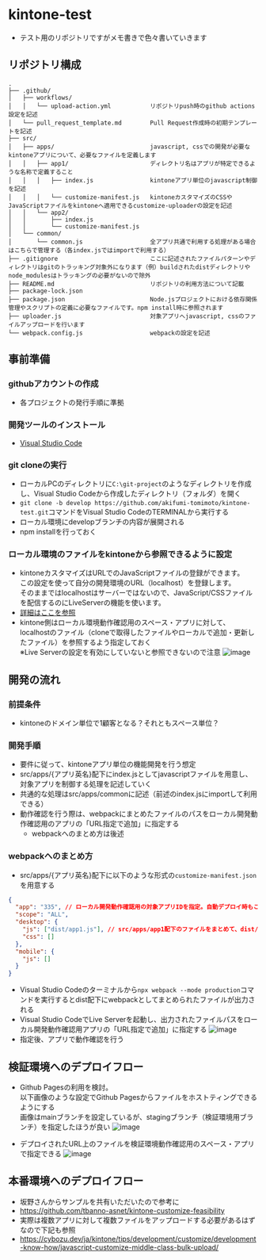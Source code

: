 # kintone-test
- テスト用のリポジトリですがメモ書きで色々書いていきます

## リポジトリ構成
```
.
├── .github/
│   ├── workflows/
│   │   └── upload-action.yml           リポジトリpush時のgithub actions設定を記述
│   └── pull_request_template.md        Pull Request作成時の初期テンプレートを記述
├── src/
│   ├── apps/                           javascript, cssでの開発が必要なkintoneアプリについて、必要なファイルを定義します
│   │   ├── app1/                       ディレクトリ名はアプリが特定できるような名称で定義すること
│   │   │   ├── index.js                kintoneアプリ単位のjavascript制御を記述
│   │   │   └── customize-manifest.js   kintoneカスタマイズのCSSやJavaScriptファイルをkintoneへ適用できるcustomize-uploaderの設定を記述
│   │   └── app2/
│   │       ├── index.js
│   │       └── customize-manifest.js
│   └── common/
│       └── common.js                   全アプリ共通で利用する処理がある場合はこちらで管理する（各index.jsではimportで利用する）
├── .gitignore                          ここに記述されたファイルパターンやディレクトリはgitのトラッキング対象外になります（例）buildされたdistディレクトリやnode_modulesはトラッキングの必要がないので除外
├── README.md                           リポジトリの利用方法について記載
├── package-lock.json
├── package.json                        Node.jsプロジェクトにおける依存関係管理やスクリプトの定義に必要なファイルです。npm install時に参照されます
├── uploader.js                         対象アプリへjavascript, cssのファイルアップロードを行います
└── webpack.config.js                   webpackの設定を記述
```

## 事前準備
### githubアカウントの作成
- 各プロジェクトの発行手順に準拠

### 開発ツールのインストール
- [Visual Studio Code](https://code.visualstudio.com/)

### git cloneの実行
- ローカルPCのディレクトリに`C:\git-project`のようなディレクトリを作成し、Visual Studio Codeから作成したディレクトリ（フォルダ）を開く
- `git clone -b develop https://github.com/akifumi-tomimoto/kintone-test.git`コマンドをVisual Studio CodeのTERMINALから実行する
- ローカル環境にdevelopブランチの内容が展開される
- npm installを行っておく

### ローカル環境のファイルをkintoneから参照できるように設定
- kintoneカスタマイズはURLでのJavaScriptファイルの登録ができます。  
この設定を使って自分の開発環境のURL（localhost）を登録します。  
そのままではlocalhostはサーバーではないので、JavaScript/CSSファイルを配信するのにLiveServerの機能を使います。
- [詳細はここを参照](https://cybozu.dev/ja/kintone/tips/development/customize/development-know-how/use-visual-studio-code-live-server-extension/)
- kintone側はローカル環境動作確認用のスペース・アプリに対して、localhostのファイル（cloneで取得したファイルやローカルで追加・更新したファイル）を参照するよう指定しておく  
※Live Serverの設定を有効にしていないと参照できないので注意
![image](https://github.com/akifumi-tomimoto/kintone-test/assets/60957697/b6acb83c-7d6f-4610-a11d-b036a27c6ffa)

## 開発の流れ
### 前提条件
- kintoneのドメイン単位で1顧客となる？それともスペース単位？

### 開発手順
- 要件に従って、kintoneアプリ単位の機能開発を行う想定
- src/apps/{アプリ英名}配下にindex.jsとしてjavascriptファイルを用意し、対象アプリを制御する処理を記述していく
- 共通的な処理はsrc/apps/commonに記述（前述のindex.jsにimportして利用できる）
- 動作確認を行う際は、webpackにまとめたファイルのパスをローカル開発動作確認用のアプリの「URL指定で追加」に指定する
  - webpackへのまとめ方は後述
### webpackへのまとめ方
- src/apps/{アプリ英名}配下に以下のような形式の`customize-manifest.json`を用意する
```json
{
  "app": "335", // ローカル開発動作確認用の対象アプリIDを指定。自動デプロイ時もこのapp_idが参照されて対象のアプリへアップロードされる
  "scope": "ALL",
  "desktop": {
    "js": ["dist/app1.js"], // src/apps/app1配下のファイルをまとめて、dist/app1.jsとして出力する
    "css": []
  },
  "mobile": {
    "js": []
  }
}
```
- Visual Studio Codeのターミナルから`npx webpack --mode production`コマンドを実行するとdist配下にwebpackとしてまとめられたファイルが出力される
- Visual Studio CodeでLive Serverを起動し、出力されたファイルパスをローカル開発動作確認用アプリの「URL指定で追加」に指定する
![image](https://github.com/akifumi-tomimoto/kintone-test/assets/60957697/f35266e1-3262-4b5f-ab82-231f1d0507b0)
- 指定後、アプリで動作確認を行う

## 検証環境へのデプロイフロー
- Github Pagesの利用を検討。  
以下画像のような設定でGithub Pagesからファイルをホストティングできるようにする  
画像はmainブランチを設定しているが、stagingブランチ（検証環境用ブランチ）を指定したほうが良い
![image](https://github.com/akifumi-tomimoto/kintone-test/assets/60957697/eb5b4dc2-e57d-4a52-8758-ecb4f51e7a3f)

- デプロイされたURL上のファイルを検証環境動作確認用のスペース・アプリで指定できる
![image](https://github.com/akifumi-tomimoto/kintone-test/assets/60957697/e252a076-36fd-42b0-8aa5-6e7e0e14ebf1)

## 本番環境へのデプロイフロー
- 坂野さんからサンプルを共有いただいたので参考に
- https://github.com/tbanno-asnet/kintone-customize-feasibility
- 実際は複数アプリに対して複数ファイルをアップロードする必要があるはずなので下記も参照
- https://cybozu.dev/ja/kintone/tips/development/customize/development-know-how/javascript-customize-middle-class-bulk-upload/

